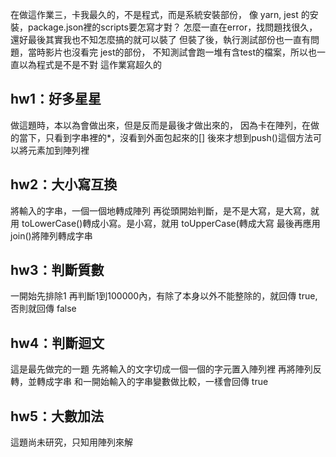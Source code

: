 在做這作業三，卡我最久的，不是程式，而是系統安裝部份，
像 yarn, jest 的安裝，package.json裡的scripts要怎寫才對？
怎麼一直在error，找問題找很久，還好最後其實我也不知怎麼搞的就可以裝了
但裝了後，執行測試部份也一直有問題，當時影片也沒看完 jest的部份，
不知測試會跑一堆有含test的檔案，所以也一直以為程式是不是不對
這作業寫超久的

## hw1：好多星星
做這題時，本以為會做出來，但是反而是最後才做出來的，
因為卡在陣列，在做的當下，只看到字串裡的*，沒看到外面包起來的[]
後來才想到push()這個方法可以將元素加到陣列裡

## hw2：大小寫互換
將輸入的字串，一個一個地轉成陣列
再從頭開始判斷，是不是大寫，是大寫，就用 toLowerCase()轉成小寫。是小寫，就用 toUpperCase(轉成大寫
最後再應用join()將陣列轉成字串

## hw3：判斷質數
一開始先排除1
再判斷1到100000內，有除了本身以外不能整除的，就回傳 true, 否則就回傳 false

## hw4：判斷迴文
這是最先做完的一題
先將輸入的文字切成一個一個的字元置入陣列裡
再將陣列反轉，並轉成字串
和一開始輸入的字串變數做比較，一樣會回傳 true

## hw5：大數加法
這題尚未研究，只知用陣列來解